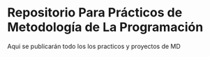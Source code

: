 # Repositorio Para Prácticos de Metodología de La Programación
Aqui se publicarán todo los los practicos y proyectos de MD
